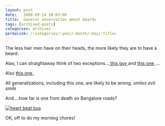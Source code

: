 ```yaml
---
layout: post
date:	2008-09-24 10:03:00
title:  General observation about beards
tags: [archived-posts]
categories: archives
permalink: /:categories/:year/:month/:day/:title/
---
```

The less hair men have on their heads, the more likely they are to have a beard.

 Alas, I can straightaway think of two exceptions...<a href="http://www.wildwanderer.com"> this guy </a> and <a href="http://spexyguy.blogspot.com/"> this one </a>....

Also <a href="http://cybersurg.livejournal.com"> this one </a>.

All generalizations, including this one, are likely to be wrong. *smiles evil smile*


And....how far is one from death on Bangalore roads?


<a href="http://s297.photobucket.com/albums/mm205/depontis/?action=view&current=IMG_5414.jpg" target="_blank"><img src="http://i297.photobucket.com/albums/mm205/depontis/IMG_5414.jpg" border="0" alt="heart beat bus"></a>


OK, off to do my morning chores!
